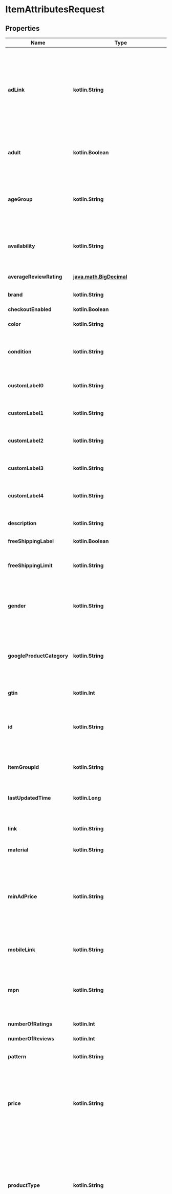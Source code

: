 
# ItemAttributesRequest

## Properties
| Name | Type | Description | Notes |
| ------------ | ------------- | ------------- | ------------- |
| **adLink** | **kotlin.String** | Allows advertisers to specify a separate URL that can be used to track traffic coming from Pinterest shopping ads. Must send full URL including tracking—do not send tracking parameters only. At this time we do not support impression tracking. Must begin with http:// or https://. |  [optional] |
| **adult** | **kotlin.Boolean** | Set this attribute to TRUE if you&#39;re submitting items that are considered “adult”. These will not be shown on Pinterest. |  [optional] |
| **ageGroup** | **kotlin.String** | The age group to apply a demographic range to the product. Must be one of the following values (upper or lowercased): ‘newborn’ , ‘infant’, ‘toddler’, ‘kids’, or ‘adult’. |  [optional] |
| **availability** | **kotlin.String** | The availability of the product. Must be one of the following values (upper or lowercased): ‘in stock’, ‘out of stock’ , ‘preorder’. |  [optional] |
| **averageReviewRating** | [**java.math.BigDecimal**](java.math.BigDecimal.md) | Average reviews for the item. Can be a number from 1-5. |  [optional] |
| **brand** | **kotlin.String** | The brand of the product. |  [optional] |
| **checkoutEnabled** | **kotlin.Boolean** | This attribute is not supported anymore. |  [optional] |
| **color** | **kotlin.String** | The primary color of the product. |  [optional] |
| **condition** | **kotlin.String** | The condition of the product. Must be one of the following values (upper or lowercased): ‘new’, ‘used’, or ‘refurbished’. |  [optional] |
| **customLabel0** | **kotlin.String** | &lt;p&gt;&lt;&#x3D; 1000 characters&lt;/p&gt; &lt;p&gt;Custom grouping of products.&lt;/p&gt; |  [optional] |
| **customLabel1** | **kotlin.String** | &lt;p&gt;&lt;&#x3D; 1000 characters&lt;/p&gt; &lt;p&gt;Custom grouping of products.&lt;/p&gt; |  [optional] |
| **customLabel2** | **kotlin.String** | &lt;p&gt;&lt;&#x3D; 1000 characters&lt;/p&gt; &lt;p&gt;Custom grouping of products.&lt;/p&gt; |  [optional] |
| **customLabel3** | **kotlin.String** | &lt;p&gt;&lt;&#x3D; 1000 characters&lt;/p&gt; &lt;p&gt;Custom grouping of products.&lt;/p&gt; |  [optional] |
| **customLabel4** | **kotlin.String** | &lt;p&gt;&lt;&#x3D; 1000 characters&lt;/p&gt; &lt;p&gt;Custom grouping of products.&lt;/p&gt; |  [optional] |
| **description** | **kotlin.String** | &lt;p&gt;&lt;&#x3D; 10000 characters&lt;/p&gt; &lt;p&gt;The description of the product.&lt;/p&gt; |  [optional] |
| **freeShippingLabel** | **kotlin.Boolean** | The item is free to ship. |  [optional] |
| **freeShippingLimit** | **kotlin.String** | The minimum order purchase necessary for the customer to get free shipping. Only relevant if free shipping is offered. |  [optional] |
| **gender** | **kotlin.String** | The gender associated with the product. Must be one of the following values (upper or lowercased): ‘male’, ‘female’ , or ‘unisex’. |  [optional] |
| **googleProductCategory** | **kotlin.String** | The categorization of the product based on the standardized Google Product Taxonomy. This is a set taxonomy. Both the text values and numeric codes are accepted. |  [optional] |
| **gtin** | **kotlin.Int** | The unique universal product identifier. |  [optional] |
| **id** | **kotlin.String** | &lt;p&gt;&lt;&#x3D; 127 characters&lt;/p&gt; &lt;p&gt;The user-created unique ID that represents the product. Only Unicode characters are accepted.&lt;/p&gt; |  [optional] |
| **itemGroupId** | **kotlin.String** | &lt;p&gt;&lt;&#x3D; 127 characters&lt;/p&gt; &lt;p&gt;The parent ID of the product.&lt;/p&gt; |  [optional] |
| **lastUpdatedTime** | **kotlin.Long** | The millisecond timestamp when the item was lastly modified by the merchant. |  [optional] |
| **link** | **kotlin.String** | &lt;p&gt;&lt;&#x3D; 511 characters&lt;/p&gt; &lt;p&gt;The landing page for the product.&lt;/p&gt; |  [optional] |
| **material** | **kotlin.String** | The material used to make the product. |  [optional] |
| **minAdPrice** | **kotlin.String** | The minimum advertised price of the product. It supports the following formats, \&quot;19.99 USD\&quot;, \&quot;19.99USD\&quot; and \&quot;19.99\&quot;. If the currency is not included, we default to US dollars. |  [optional] |
| **mobileLink** | **kotlin.String** | The mobile-optimized version of your landing page. Must begin with http:// or https://. |  [optional] |
| **mpn** | **kotlin.String** | Manufacturer Part Number are alpha-numeric codes created by the manufacturer of a product to uniquely identify it among all products from the same manufacturer. |  [optional] |
| **numberOfRatings** | **kotlin.Int** | The number of ratings for the item. |  [optional] |
| **numberOfReviews** | **kotlin.Int** | The number of reviews available for the item. |  [optional] |
| **pattern** | **kotlin.String** | The description of the pattern used for the product. |  [optional] |
| **price** | **kotlin.String** | The price of the product. It supports the following formats, \&quot;24.99 USD\&quot;, \&quot;24.99USD\&quot; and \&quot;24.99\&quot;. If the currency is not included, we default to US dollars. |  [optional] |
| **productType** | **kotlin.String** | &lt;p&gt;&lt;&#x3D; 1000 characters&lt;/p&gt; &lt;p&gt;The categorization of your product based on your custom product taxonomy. Subcategories must be sent separated by “ &gt; “. The &gt; must be wrapped by spaces. We do not recognize any other delimiters such as comma or pipe.&lt;/p&gt; |  [optional] |
| **salePrice** | **kotlin.String** | The discounted price of the product. The sale_price must be lower than the price. It supports the following formats, \&quot;14.99 USD\&quot;, \&quot;14.99USD\&quot; and \&quot;14.99\&quot;. If the currency is not included, we default to US dollars. |  [optional] |
| **shipping** | **kotlin.String** | Shipping consists of one group of up to four elements, country, region, service (all optional) and price (required). All colons, even for blank values, are required. |  [optional] |
| **shippingHeight** | **kotlin.String** | The height of the package needed to ship the product. Ensure there is a space between the numeric string and the metric. |  [optional] |
| **shippingWeight** | **kotlin.String** | The weight of the product. Ensure there is a space between the numeric string and the metric. |  [optional] |
| **shippingWidth** | **kotlin.String** | The width of the package needed to ship the product. Ensure there is a space between the numeric string and the metric. |  [optional] |
| **propertySize** | **kotlin.String** | The size of the product. |  [optional] |
| **sizeSystem** | **kotlin.String** | Indicates the country’s sizing system in which you are submitting your product. Must be one of the following values (upper or lowercased): ‘US’, ‘UK’, ‘EU’, ‘DE’ , ‘FR’, ‘JP’, ‘CN’, ‘IT’, ‘ BR’, ‘MEX’, or ‘AU’. |  [optional] |
| **sizeType** | **kotlin.String** | Additional description for the size. Must be one of the following values (upper or lowercased): ‘regular’, ‘petite’ , ‘plus’, ‘big_and_tall’, or ‘maternity’. |  [optional] |
| **tax** | **kotlin.String** | Tax consists of one group of up to four elements, country, region, rate (all required) and tax_ship (optional). All colons, even for blank values, are required. |  [optional] |
| **title** | **kotlin.String** | &lt;p&gt;&lt;&#x3D; 500 characters&lt;/p&gt; &lt;p&gt;The name of the product.&lt;/p&gt; |  [optional] |
| **variantNames** | **kotlin.collections.List&lt;kotlin.String&gt;** | Options for this variant. People will see these options next to your Pin and can select the one they want. List them in the order you want them displayed. |  [optional] |
| **variantValues** | **kotlin.collections.List&lt;kotlin.String&gt;** | Option values for this variant. People will see these options next to your Pin and can select the one they want. List them in the order you want them displayed. The order of the variant values must be consistent with the order of the variant names. |  [optional] |
| **additionalImageLink** | **kotlin.collections.List&lt;kotlin.String&gt;** | &lt;p&gt;&lt;&#x3D; 2000 characters&lt;/p&gt; &lt;p&gt;The links to additional images for your product. Up to ten additional images can be used to show a product from different angles or to show different stages. Must begin with http:// or https://.&lt;/p&gt; |  [optional] |
| **imageLink** | [**ItemAttributesRequestAllOfImageLink**](ItemAttributesRequestAllOfImageLink.md) |  |  [optional] |
| **videoLink** | **kotlin.String** | &lt;p&gt;&lt;&#x3D; 2,000 characters&lt;/p&gt; &lt;p&gt;Hosted link to the product video.&lt;/p&gt; &lt;p&gt;File types for linked videos must be .mp4, .mov or .m4v.&lt;/p&gt; &lt;p&gt;File size cannot exceed 2GB.&lt;/p&gt; |  [optional] |



